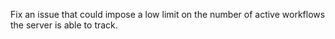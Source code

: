 Fix an issue that could impose a low limit on the number of active workflows the server is able to track.
